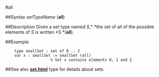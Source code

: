 
#all

##Syntax
*setTypeName* (**all**)



##Description
Given a set type named *S*,* *the set of all of the possible elements of *S* is written *S *(**all**).



##Example



        type smallSet : set of 0 .. 2
        var x : smallSet := smallSet (all)
                        % Set x contains elements 0, 1 and 2
##See also
**[set.html](set)** type for details about sets.


